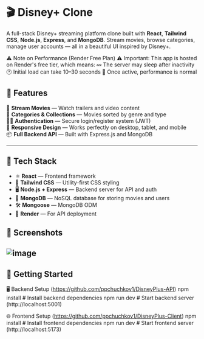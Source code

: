 # 🎬 Disney+ Clone

A full-stack Disney+ streaming platform clone built with **React**, **Tailwind CSS**, **Node.js**, **Express**, and **MongoDB**. Stream movies, browse categories, manage user accounts — all in a beautiful UI inspired by Disney+.

⚠️ Note on Performance (Render Free Plan)
⚠️ Important: This app is hosted on Render's free tier, which means:
💤 The server may sleep after inactivity
🕐 Initial load can take 10–30 seconds
🚀 Once active, performance is normal

## 🌟 Features

🍿 **Stream Movies** — Watch trailers and video content  
📁 **Categories & Collections** — Movies sorted by genre and type  
🧑‍💻 **Authentication** — Secure login/register system (JWT)  
🎨 **Responsive Design** — Works perfectly on desktop, tablet, and mobile  
📦 **Full Backend API** — Built with Express.js and MongoDB  

---

## 🧰 Tech Stack

- ⚛️ **React** — Frontend framework  
- 🎨 **Tailwind CSS** — Utility-first CSS styling  
- 🖥️ **Node.js + Express** — Backend server for API and auth  
- 🍃 **MongoDB** — NoSQL database for storing movies and users  
- 🛠️ **Mongoose** — MongoDB ODM  
- 🚀 **Render** — For API deployment  

## 📸 Screenshots
![image](https://github.com/user-attachments/assets/a27132d5-0640-4018-a816-4e7675785053)
---

## 🚀 Getting Started

🖥️ Backend Setup (https://github.com/ppchuchkov1/DisneyPlus-API)
npm install         # Install backend dependencies
npm run dev         # Start backend server (http://localhost:5001)

🌐 Frontend Setup (https://github.com/ppchuchkov1/DisneyPlus-Client)
npm install         # Install frontend dependencies
npm run dev         # Start frontend server (http://localhost:5173)
